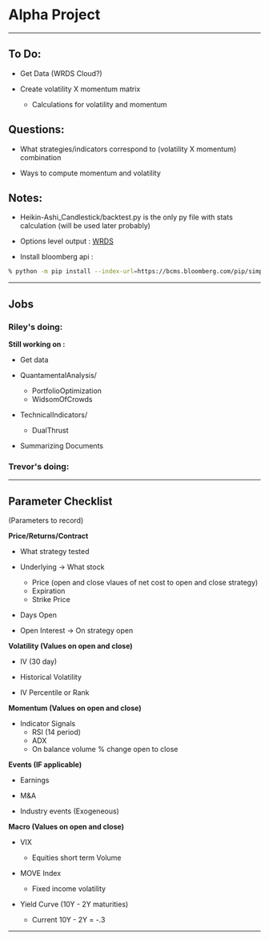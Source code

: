 # Alpha Project

---

## To Do:

* Get Data (WRDS Cloud?)

* Create volatility X momentum matrix
    - Calculations for volatility and momentum

## Questions:

* What strategies/indicators correspond to (volatility X momentum) combination

* Ways to compute momentum and volatility

## Notes:

* Heikin-Ashi_Candlestick/backtest.py is the only py file with stats calculation (will be used later probably)

* Options level output : [WRDS](https://wrds-www.wharton.upenn.edu/pages/get-data/option-suite-wrds/us-option-level-output/)

* Install bloomberg api : 

```bash
% python -m pip install --index-url=https://bcms.bloomberg.com/pip/simple blpapi
```
  
---

## Jobs

### Riley's doing:

**Still working on :**

* Get data

* QuantamentalAnalysis/
    - PortfolioOptimization
    - WidsomOfCrowds

* TechnicalIndicators/
    - DualThrust

* Summarizing Documents

### Trevor's doing:


---

## Parameter Checklist

(Parameters to record)

**Price/Returns/Contract**

* What strategy tested

* Underlying -> What stock
    - Price (open and close vlaues of net cost to open and close strategy)
    - Expiration
    - Strike Price

* Days Open

* Open Interest -> On strategy open

**Volatility (Values on open and close)**

* IV (30 day)

* Historical Volatility

* IV Percentile or Rank

**Momentum (Values on open and close)**

* Indicator Signals
    - RSI (14 period)
    - ADX
    - On balance volume % change open to close

**Events (IF applicable)**

* Earnings

* M&A

* Industry events (Exogeneous)
  
**Macro (Values on open and close)**

* VIX
    - Equities short term Volume

* MOVE Index
    - Fixed income volatility

* Yield Curve (10Y - 2Y maturities)
    - Current 10Y - 2Y = -.3

---

